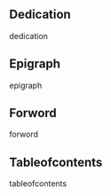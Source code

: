## Dedication

dedication

## Epigraph

epigraph

## Forword

forword

## Tableofcontents

tableofcontents
